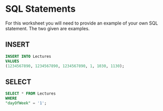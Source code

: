 # SQL Statements

For this worksheet you will need to provide an example of your own SQL statement. The two given are examples.

## INSERT

```sql
INSERT INTO Lectures
VALUES
(1234567890, 1234567890, 1234567890, 1, 1030, 1130);
```

## SELECT 

```sql
SELECT * FROM Lectures 
WHERE
"dayOfWeek" = '1';
```
